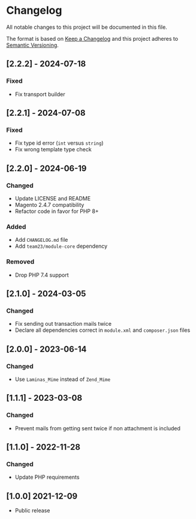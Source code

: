 # Changelog

All notable changes to this project will be documented in this file.

The format is based on [Keep a Changelog](http://keepachangelog.com/en/1.0.0/)
and this project adheres to [Semantic Versioning](http://semver.org/spec/v2.0.0.html).

## [2.2.2] - 2024-07-18

### Fixed

- Fix transport builder

## [2.2.1] - 2024-07-08

### Fixed

- Fix type id error (`int` versus `string`)
- Fix wrong template type check

## [2.2.0] - 2024-06-19

### Changed

- Update LICENSE and README
- Magento 2.4.7 compatibility
- Refactor code in favor for PHP 8+

### Added

- Add `CHANGELOG.md` file
- Add `team23/module-core` dependency

### Removed

- Drop PHP 7.4 support

## [2.1.0] - 2024-03-05

### Changed

- Fix sending out transaction mails twice
- Declare all dependencies correct in `module.xml` and `composer.json` files

## [2.0.0] - 2023-06-14

### Changed

- Use `Laminas_Mime` instead of `Zend_Mime`

## [1.1.1] - 2023-03-08

### Changed

- Prevent mails from getting sent twice if non attachment is included

## [1.1.0] - 2022-11-28

### Changed

- Update PHP requirements

## [1.0.0] 2021-12-09

- Public release
